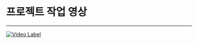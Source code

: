 # 프로젝트 작업 영상

---


[![Video Label](http://img.youtube.com/vi/2HHGHs1Up5E/0.jpg)](https://www.youtube.com/watch?v=2HHGHs1Up5E) 


